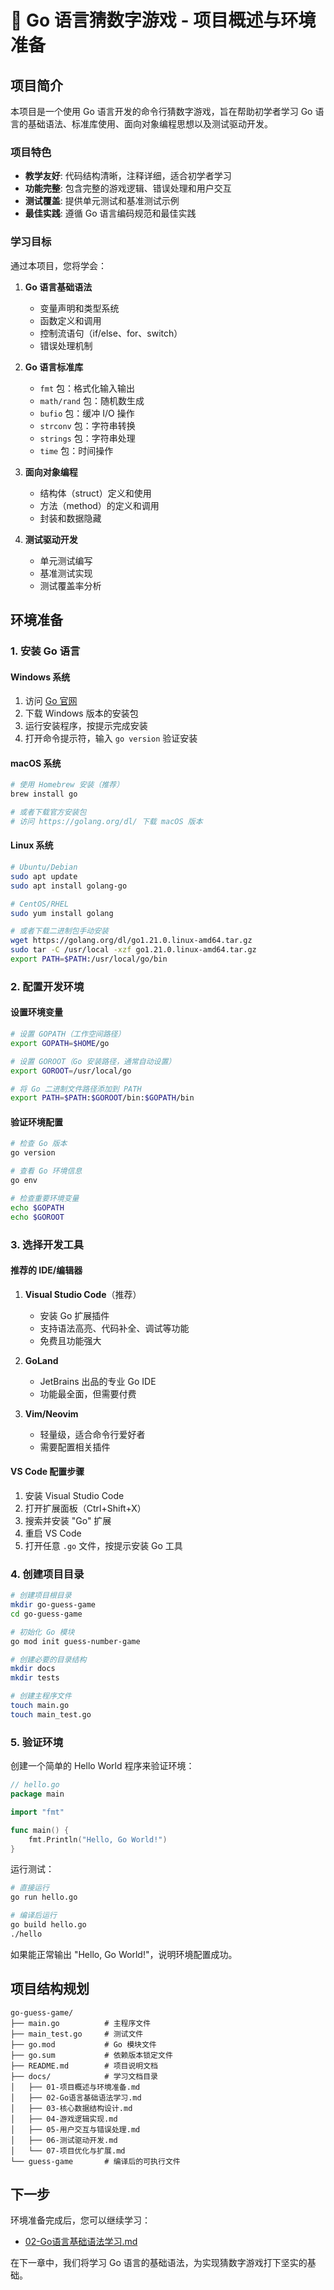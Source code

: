 # 🎯 Go 语言猜数字游戏 - 项目概述与环境准备

## 项目简介

本项目是一个使用 Go 语言开发的命令行猜数字游戏，旨在帮助初学者学习 Go 语言的基础语法、标准库使用、面向对象编程思想以及测试驱动开发。

### 项目特色

- **教学友好**: 代码结构清晰，注释详细，适合初学者学习
- **功能完整**: 包含完整的游戏逻辑、错误处理和用户交互
- **测试覆盖**: 提供单元测试和基准测试示例
- **最佳实践**: 遵循 Go 语言编码规范和最佳实践

### 学习目标

通过本项目，您将学会：

1. **Go 语言基础语法**
   - 变量声明和类型系统
   - 函数定义和调用
   - 控制流语句（if/else、for、switch）
   - 错误处理机制

2. **Go 语言标准库**
   - `fmt` 包：格式化输入输出
   - `math/rand` 包：随机数生成
   - `bufio` 包：缓冲 I/O 操作
   - `strconv` 包：字符串转换
   - `strings` 包：字符串处理
   - `time` 包：时间操作

3. **面向对象编程**
   - 结构体（struct）定义和使用
   - 方法（method）的定义和调用
   - 封装和数据隐藏

4. **测试驱动开发**
   - 单元测试编写
   - 基准测试实现
   - 测试覆盖率分析

## 环境准备

### 1. 安装 Go 语言

#### Windows 系统
1. 访问 [Go 官网](https://golang.org/dl/)
2. 下载 Windows 版本的安装包
3. 运行安装程序，按提示完成安装
4. 打开命令提示符，输入 `go version` 验证安装

#### macOS 系统
```bash
# 使用 Homebrew 安装（推荐）
brew install go

# 或者下载官方安装包
# 访问 https://golang.org/dl/ 下载 macOS 版本
```

#### Linux 系统
```bash
# Ubuntu/Debian
sudo apt update
sudo apt install golang-go

# CentOS/RHEL
sudo yum install golang

# 或者下载二进制包手动安装
wget https://golang.org/dl/go1.21.0.linux-amd64.tar.gz
sudo tar -C /usr/local -xzf go1.21.0.linux-amd64.tar.gz
export PATH=$PATH:/usr/local/go/bin
```

### 2. 配置开发环境

#### 设置环境变量
```bash
# 设置 GOPATH（工作空间路径）
export GOPATH=$HOME/go

# 设置 GOROOT（Go 安装路径，通常自动设置）
export GOROOT=/usr/local/go

# 将 Go 二进制文件路径添加到 PATH
export PATH=$PATH:$GOROOT/bin:$GOPATH/bin
```

#### 验证环境配置
```bash
# 检查 Go 版本
go version

# 查看 Go 环境信息
go env

# 检查重要环境变量
echo $GOPATH
echo $GOROOT
```

### 3. 选择开发工具

#### 推荐的 IDE/编辑器

1. **Visual Studio Code**（推荐）
   - 安装 Go 扩展插件
   - 支持语法高亮、代码补全、调试等功能
   - 免费且功能强大

2. **GoLand**
   - JetBrains 出品的专业 Go IDE
   - 功能最全面，但需要付费

3. **Vim/Neovim**
   - 轻量级，适合命令行爱好者
   - 需要配置相关插件

#### VS Code 配置步骤
1. 安装 Visual Studio Code
2. 打开扩展面板（Ctrl+Shift+X）
3. 搜索并安装 "Go" 扩展
4. 重启 VS Code
5. 打开任意 `.go` 文件，按提示安装 Go 工具

### 4. 创建项目目录

```bash
# 创建项目根目录
mkdir go-guess-game
cd go-guess-game

# 初始化 Go 模块
go mod init guess-number-game

# 创建必要的目录结构
mkdir docs
mkdir tests

# 创建主程序文件
touch main.go
touch main_test.go
```

### 5. 验证环境

创建一个简单的 Hello World 程序来验证环境：

```go
// hello.go
package main

import "fmt"

func main() {
    fmt.Println("Hello, Go World!")
}
```

运行测试：
```bash
# 直接运行
go run hello.go

# 编译后运行
go build hello.go
./hello
```

如果能正常输出 "Hello, Go World!"，说明环境配置成功。

## 项目结构规划

```
go-guess-game/
├── main.go          # 主程序文件
├── main_test.go     # 测试文件
├── go.mod           # Go 模块文件
├── go.sum           # 依赖版本锁定文件
├── README.md        # 项目说明文档
├── docs/            # 学习文档目录
│   ├── 01-项目概述与环境准备.md
│   ├── 02-Go语言基础语法学习.md
│   ├── 03-核心数据结构设计.md
│   ├── 04-游戏逻辑实现.md
│   ├── 05-用户交互与错误处理.md
│   ├── 06-测试驱动开发.md
│   └── 07-项目优化与扩展.md
└── guess-game       # 编译后的可执行文件
```

## 下一步

环境准备完成后，您可以继续学习：
- [02-Go语言基础语法学习.md](./02-Go语言基础语法学习.md)

在下一章中，我们将学习 Go 语言的基础语法，为实现猜数字游戏打下坚实的基础。
